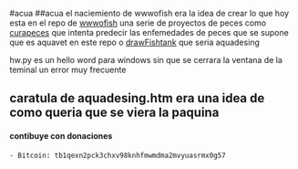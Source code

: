 #acua 
##acua el naciemiento de wwwofish 
era la idea de crear lo que hoy esta en el repo de [wwwofish](https://github.com/jero98772/wwwofish) una serie de proyectos de peces  como [curapeces](https://github.com/jero98772/curapeces) que intenta predecir las enfemedades de peces que se supone que es aquavet en este repo o [drawFishtank](https://github.com/jero98772/dibujo_acuario_p5js) que seria aquadesing

hw.py es un hello word para windows sin que se cerrara la  ventana de la teminal un error muy frecuente

caratula de aquadesing.htm era una idea de como queria que se viera la paquina
----------

#### contibuye con donaciones 
	
	- Bitcoin: tb1qexn2pck3chxv98knhfmwmdma2mvyuasrmx0g57
